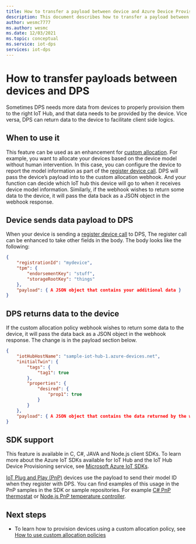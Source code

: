 ```yaml
---
title: How to transfer a payload between device and Azure Device Provisioning Service
description: This document describes how to transfer a payload between device and Device Provisioning Service (DPS)
author: wesmc7777
ms.author: wesmc
ms.date: 12/03/2021
ms.topic: conceptual
ms.service: iot-dps
services: iot-dps
---
```


# How to transfer payloads between devices and DPS

Sometimes DPS needs more data from devices to properly provision them to the right IoT Hub, and that data needs to be provided by the device. Vice versa, DPS can return data to the device to facilitate client side logics.

## When to use it

This feature can be used as an enhancement for [custom allocation](./how-to-use-custom-allocation-policies.md). For example, you want to allocate your devices based on the device model without human intervention. In this case, you can configure the device to report the model information as part of the [register device call](/rest/api/iot-dps/device/runtime-registration/register-device). DPS will pass the device’s payload into to the custom allocation webhook. And your function can decide which IoT hub this device will go to when it receives device model information. Similarly, if the webhook wishes to return some data to the device, it will pass the data back as a JSON object in the webhook response.  

## Device sends data payload to DPS

When your device is sending a [register device call](/rest/api/iot-dps/device/runtime-registration/register-device) to DPS, The register call can be enhanced to take other fields in the body. The body looks like the following:

```json
{ 
    "registrationId": "mydevice", 
    "tpm": { 
        "endorsementKey": "stuff", 
        "storageRootKey": "things" 
    }, 
    "payload": { A JSON object that contains your additional data } 
} 
```

## DPS returns data to the device

If the custom allocation policy webhook wishes to return some data to the device, it will pass the data back as a JSON object in the webhook response. The change is in the payload section below.

```json
{ 
    "iotHubHostName": "sample-iot-hub-1.azure-devices.net", 
    "initialTwin": { 
        "tags": { 
            "tag1": true 
        }, 
        "properties": { 
            "desired": { 
                "prop1": true 
            } 
        } 
    }, 
    "payload": { A JSON object that contains the data returned by the webhook } 
} 
```

## SDK support

This feature is available in C, C#, JAVA and Node.js client SDKs. To learn more about the Azure IoT SDKs available for IoT Hub and the IoT Hub Device Provisioning service, see [Microsoft Azure IoT SDKs]( https://github.com/Azure/azure-iot-sdks).

[IoT Plug and Play (PnP)](/azure/iot-develop/overview-iot-plug-and-play) devices use the payload to send their model ID when they register with DPS. You can find examples of this usage in the PnP samples in the SDK or sample repositories. For example [C# PnP thermostat](https://github.com/Azure-Samples/azure-iot-samples-csharp/blob/main/iot-hub/Samples/device/PnpDeviceSamples/Thermostat/Program.cs) or [Node.js PnP temperature controller](https://github.com/Azure/azure-iot-sdk-node/blob/main/device/samples/javascript/pnp_temperature_controller.js).

## Next steps

* To learn how to provision devices using a custom allocation policy, see [How to use custom allocation policies](./how-to-use-custom-allocation-policies.md)
